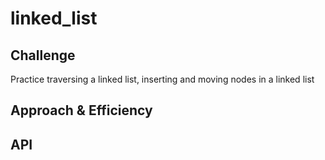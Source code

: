 # linked_list

## Challenge
<!-- Description of the challenge -->
Practice traversing a linked list, inserting and moving nodes in a linked list

## Approach & Efficiency
<!-- What approach did you take? Why? What is the Big O space/time for this approach? -->

## API
<!-- Description of each method publicly available to your Linked List -->
